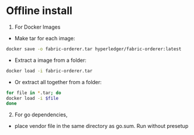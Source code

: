 # Offline install

1. For Docker Images

- Make tar for each image:

```sh
docker save -o fabric-orderer.tar hyperledger/fabric-orderer:latest
```

- Extract a image from a folder:

```sh
docker load -i fabric-orderer.tar
```

- Or extract all together from a folder:

```sh
for file in *.tar; do
docker load -i $file
done
```

2. For go dependencies,

- place vendor file in the same directory as go.sum. Run without presetup
